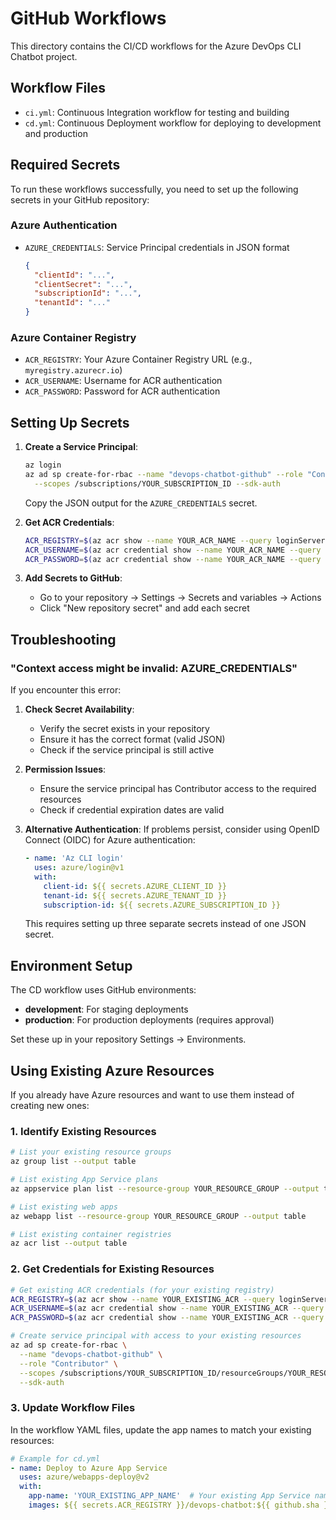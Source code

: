 # GitHub Workflows

This directory contains the CI/CD workflows for the Azure DevOps CLI Chatbot project.

## Workflow Files

- `ci.yml`: Continuous Integration workflow for testing and building
- `cd.yml`: Continuous Deployment workflow for deploying to development and production

## Required Secrets

To run these workflows successfully, you need to set up the following secrets in your GitHub repository:

### Azure Authentication

- `AZURE_CREDENTIALS`: Service Principal credentials in JSON format
  ```json
  {
    "clientId": "...",
    "clientSecret": "...",
    "subscriptionId": "...",
    "tenantId": "..."
  }
  ```

### Azure Container Registry

- `ACR_REGISTRY`: Your Azure Container Registry URL (e.g., `myregistry.azurecr.io`)
- `ACR_USERNAME`: Username for ACR authentication
- `ACR_PASSWORD`: Password for ACR authentication

## Setting Up Secrets

1. **Create a Service Principal**:
   ```bash
   az login
   az ad sp create-for-rbac --name "devops-chatbot-github" --role "Contributor" \
     --scopes /subscriptions/YOUR_SUBSCRIPTION_ID --sdk-auth
   ```
   Copy the JSON output for the `AZURE_CREDENTIALS` secret.

2. **Get ACR Credentials**:
   ```bash
   ACR_REGISTRY=$(az acr show --name YOUR_ACR_NAME --query loginServer -o tsv)
   ACR_USERNAME=$(az acr credential show --name YOUR_ACR_NAME --query username -o tsv)
   ACR_PASSWORD=$(az acr credential show --name YOUR_ACR_NAME --query "passwords[0].value" -o tsv)
   ```

3. **Add Secrets to GitHub**:
   - Go to your repository → Settings → Secrets and variables → Actions
   - Click "New repository secret" and add each secret

## Troubleshooting

### "Context access might be invalid: AZURE_CREDENTIALS"

If you encounter this error:

1. **Check Secret Availability**:
   - Verify the secret exists in your repository
   - Ensure it has the correct format (valid JSON)
   - Check if the service principal is still active

2. **Permission Issues**:
   - Ensure the service principal has Contributor access to the required resources
   - Check if credential expiration dates are valid

3. **Alternative Authentication**:
   If problems persist, consider using OpenID Connect (OIDC) for Azure authentication:
   ```yaml
   - name: 'Az CLI login'
     uses: azure/login@v1
     with:
       client-id: ${{ secrets.AZURE_CLIENT_ID }}
       tenant-id: ${{ secrets.AZURE_TENANT_ID }}
       subscription-id: ${{ secrets.AZURE_SUBSCRIPTION_ID }}
   ```
   This requires setting up three separate secrets instead of one JSON secret.

## Environment Setup

The CD workflow uses GitHub environments:
- **development**: For staging deployments
- **production**: For production deployments (requires approval)

Set these up in your repository Settings → Environments.

## Using Existing Azure Resources

If you already have Azure resources and want to use them instead of creating new ones:

### 1. Identify Existing Resources

```bash
# List your existing resource groups
az group list --output table

# List existing App Service plans
az appservice plan list --resource-group YOUR_RESOURCE_GROUP --output table

# List existing web apps
az webapp list --resource-group YOUR_RESOURCE_GROUP --output table

# List existing container registries
az acr list --output table
```

### 2. Get Credentials for Existing Resources

```bash
# Get existing ACR credentials (for your existing registry)
ACR_REGISTRY=$(az acr show --name YOUR_EXISTING_ACR --query loginServer -o tsv)
ACR_USERNAME=$(az acr credential show --name YOUR_EXISTING_ACR --query username -o tsv)
ACR_PASSWORD=$(az acr credential show --name YOUR_EXISTING_ACR --query "passwords[0].value" -o tsv)

# Create service principal with access to your existing resources
az ad sp create-for-rbac \
  --name "devops-chatbot-github" \
  --role "Contributor" \
  --scopes /subscriptions/YOUR_SUBSCRIPTION_ID/resourceGroups/YOUR_RESOURCE_GROUP \
  --sdk-auth
```

### 3. Update Workflow Files

In the workflow YAML files, update the app names to match your existing resources:

```yaml
# Example for cd.yml
- name: Deploy to Azure App Service
  uses: azure/webapps-deploy@v2
  with:
    app-name: 'YOUR_EXISTING_APP_NAME'  # Your existing App Service name
    images: ${{ secrets.ACR_REGISTRY }}/devops-chatbot:${{ github.sha }}
``` 